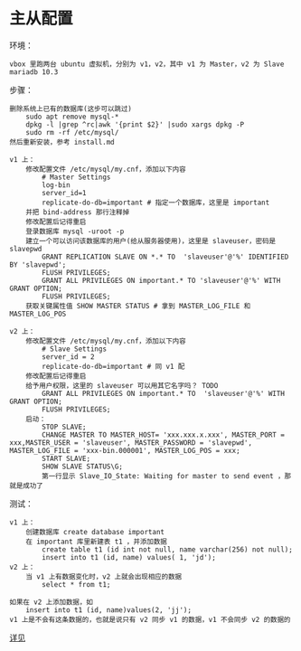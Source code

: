 # 主从配置

环境：

    vbox 里跑两台 ubuntu 虚拟机，分别为 v1，v2，其中 v1 为 Master，v2 为 Slave
    mariadb 10.3

步骤：

    删除系统上已有的数据库(这步可以跳过)
        sudo apt remove mysql-*
        dpkg -l |grep ^rc|awk '{print $2}' |sudo xargs dpkg -P
        sudo rm -rf /etc/mysql/
    然后重新安装，参考 install.md

    v1 上：
        修改配置文件 /etc/mysql/my.cnf，添加以下内容
            # Master Settings
            log-bin
            server_id=1
            replicate-do-db=important # 指定一个数据库，这里是 important
        并把 bind-address 那行注释掉
        修改配置后记得重启
        登录数据库 mysql -uroot -p
        建立一个可以访问该数据库的用户(给从服务器使用)，这里是 slaveuser，密码是 slavepwd
            GRANT REPLICATION SLAVE ON *.* TO  'slaveuser'@'%' IDENTIFIED BY 'slavepwd';
            FLUSH PRIVILEGES;
            GRANT ALL PRIVILEGES ON important.* TO 'slaveuser'@'%' WITH GRANT OPTION;
            FLUSH PRIVILEGES;
        获取关键属性值 SHOW MASTER STATUS # 拿到 MASTER_LOG_FILE 和 MASTER_LOG_POS

    v2 上：
        修改配置文件 /etc/mysql/my.cnf，添加以下内容
            # Slave Settings
            server_id = 2
            replicate-do-db=important # 同 v1 配
        修改配置后记得重启
        给予用户权限，这里的 slaveuser 可以用其它名字吗？ TODO
            GRANT ALL PRIVILEGES ON important.* TO  'slaveuser'@'%' WITH GRANT OPTION;
            FLUSH PRIVILEGES;
        启动：
            STOP SLAVE;
            CHANGE MASTER TO MASTER_HOST= 'xxx.xxx.x.xxx', MASTER_PORT = xxx,MASTER_USER = 'slaveuser', MASTER_PASSWORD = 'slavepwd', MASTER_LOG_FILE = 'xxx-bin.000001', MASTER_LOG_POS = xxx;
            START SLAVE;
            SHOW SLAVE STATUS\G;
            第一行显示 Slave_IO_State: Waiting for master to send event ，那就是成功了

测试：

    v1 上：
        创建数据库 create database important
        在 important 库里新建表 t1 ，并添加数据
            create table t1 (id int not null, name varchar(256) not null);
            insert into t1 (id, name) values( 1, 'jd');
    v2 上：
        当 v1 上有数据变化时，v2 上就会出现相应的数据
            select * from t1;

    如果在 v2 上添加数据，如
        insert into t1 (id, name)values(2, 'jj');
    v1 上是不会有这条数据的，也就是说只有 v2 同步 v1 的数据，v1 不会同步 v2 的数据的

[详见](https://mariadb.com/kb/en/library/setting-up-replication/)
